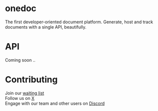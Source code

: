 # onedoc
The first developer-oriented document platform. Generate, host and track documents with a single API, beautifully.

# API
Coming soon ..

# Contributing
Join our [waiting list](www.onedoclabs.com) <br>
Follow us on [X](https://twitter.com/Onedoclabs) <br>
Engage with our team and other users on [Discord](https://discord.com/invite/uRJE6e2rgr) <br>
